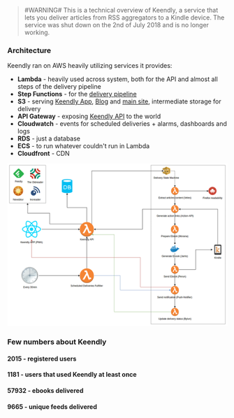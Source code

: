 
> #WARNING# This is a technical overview of Keendly, a service that lets you deliver articles from RSS aggregators to a Kindle device. The service was shut down on the 2nd of July 2018 and is no longer working.

### Architecture
Keendly ran on AWS heavily utilizing services it provides:
* **Lambda** - heavily used across system, both for the API and almost all steps of the delivery pipeline
* **Step Functions** - for the [delivery pipeline](https://github.com/Keendly/delivery-state-machine)
* **S3** - serving [Keendly App](https://github.com/Keendly/keendly-app), [Blog](https://github.com/Keendly/blog.keendly) and [main site](https://github.com/Keendly/keendly.com), intermediate storage for delivery
* **API Gateway** - exposing [Keendly API](https://github.com/Keendly/keendly-api) to the world
* **Cloudwatch** - events for scheduled deliveries + alarms, dashboards and logs
* **RDS** - just a database
* **ECS** - to run whatever couldn't run in Lambda
* **Cloudfront** - CDN

![Diagram](diagram.png)

### Few numbers about Keendly

#### 2015 - registered users
#### 1181 - users that used Keendly at least once
#### 57932 - ebooks delivered
#### 9665 - unique feeds delivered
